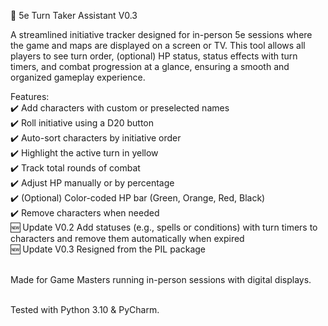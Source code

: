 🧙 5e Turn Taker Assistant V0.3

A streamlined initiative tracker designed for in-person 5e sessions where the game and maps are displayed on a screen or TV. This tool allows all players to see turn order, (optional) HP status, status effects with turn timers, and combat progression at a glance, ensuring a smooth and organized gameplay experience.<br>

Features:<br> ✔️ Add characters with custom or preselected names<br> ✔️ Roll initiative using a D20 button<br> ✔️ Auto-sort characters by initiative order<br> ✔️ Highlight the active turn in yellow<br> ✔️ Track total rounds of combat<br> ✔️ Adjust HP manually or by percentage<br> ✔️ (Optional) Color-coded HP bar (Green, Orange, Red, Black)<br> ✔️ Remove characters when needed<br> 🆕 Update V0.2 Add statuses (e.g., spells or conditions) with turn timers to characters and remove them automatically when expired<br> 🆕 Update V0.3 Resigned from the PIL package<br><br>

Made for Game Masters running in-person sessions with digital displays.<br><br>


Tested with Python 3.10 & PyCharm.<br>
